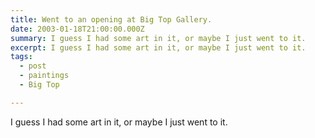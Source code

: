```yaml
---
title: Went to an opening at Big Top Gallery.
date: 2003-01-18T21:00:00.000Z
summary: I guess I had some art in it, or maybe I just went to it.
excerpt: I guess I had some art in it, or maybe I just went to it.
tags:
  - post
  - paintings
  - Big Top

---
```


I guess I had some art in it, or maybe I just went to it.